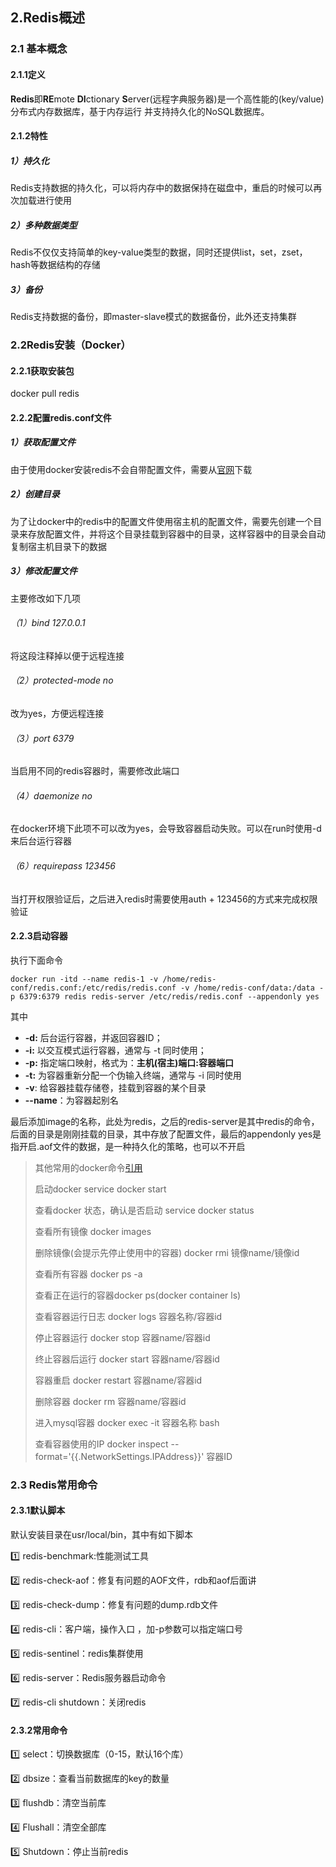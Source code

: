## 2.Redis概述

### 2.1 基本概念

#### 2.1.1定义

**Redis**即**RE**mote **DI**ctionary **S**erver(远程字典服务器)是一个高性能的(key/value)分布式内存数据库，基于内存运行
并支持持久化的NoSQL数据库。

#### 2.1.2特性

##### 1）持久化 

Redis支持数据的持久化，可以将内存中的数据保持在磁盘中，重启的时候可以再次加载进行使用

##### 2）多种数据类型

Redis不仅仅支持简单的key-value类型的数据，同时还提供list，set，zset，hash等数据结构的存储

##### 3）备份

Redis支持数据的备份，即master-slave模式的数据备份，此外还支持集群

### 2.2Redis安装（Docker）

#### 2.2.1获取安装包

docker pull redis

#### 2.2.2配置redis.conf文件

##### 1）获取配置文件

由于使用docker安装redis不会自带配置文件，需要从[官网](http://download.redis.io/redis-stable/redis.conf)下载

##### 2）创建目录

为了让docker中的redis中的配置文件使用宿主机的配置文件，需要先创建一个目录来存放配置文件，并将这个目录挂载到容器中的目录，这样容器中的目录会自动复制宿主机目录下的数据

##### 3）修改配置文件

主要修改如下几项

###### （1）bind 127.0.0.1

将这段注释掉以便于远程连接

###### （2）protected-mode no

改为yes，方便远程连接

###### （3）port 6379

当启用不同的redis容器时，需要修改此端口

###### （4）daemonize no

在docker环境下此项不可以改为yes，会导致容器启动失败。可以在run时使用-d来后台运行容器

###### （6）requirepass 123456

当打开权限验证后，之后进入redis时需要使用auth + 123456的方式来完成权限验证

#### 2.2.3启动容器

执行下面命令

```shell
docker run -itd --name redis-1 -v /home/redis-conf/redis.conf:/etc/redis/redis.conf -v /home/redis-conf/data:/data -p 6379:6379 redis redis-server /etc/redis/redis.conf --appendonly yes
```

其中

- **-d:** 后台运行容器，并返回容器ID；
- **-i:** 以交互模式运行容器，通常与 -t 同时使用；
- **-p:** 指定端口映射，格式为：**主机(宿主)端口:容器端口**
- **-t:** 为容器重新分配一个伪输入终端，通常与 -i 同时使用
- **-v**: 给容器挂载存储卷，挂载到容器的某个目录 
- **--name**：为容器起别名

最后添加image的名称，此处为redis，之后的redis-server是其中redis的命令，后面的目录是刚刚挂载的目录，其中存放了配置文件，最后的appendonly yes是指开启.aof文件的数据，是一种持久化的策略，也可以不开启

> 其他常用的docker命令[引用](https://www.jianshu.com/p/67fc4b1cbe1b)
>
> 启动docker   service docker start
>
> 查看docker 状态，确认是否启动   service docker status
>
> 查看所有镜像 docker images
>
> 删除镜像(会提示先停止使用中的容器) docker rmi  镜像name/镜像id
>
> 查看所有容器 docker ps -a
>
> 查看正在运行的容器docker ps(docker container ls)
>
> 查看容器运行日志 docker logs 容器名称/容器id
>
> 停止容器运行 docker stop 容器name/容器id
>
> 终止容器后运行 docker start 容器name/容器id
>
> 容器重启 docker restart 容器name/容器id
>
> 删除容器 docker rm 容器name/容器id
>
> 进入mysql容器 docker exec -it 容器名称 bash
>
> 查看容器使用的IP  docker inspect --format='{{.NetworkSettings.IPAddress}}'  容器ID

### 2.3 Redis常用命令

#### 2.3.1默认脚本

默认安装目录在usr/local/bin，其中有如下脚本

:one:	redis-benchmark:性能测试工具

:two:	redis-check-aof：修复有问题的AOF文件，rdb和aof后面讲

:three:	redis-check-dump：修复有问题的dump.rdb文件

:four:	redis-cli：客户端，操作入口 ，加-p参数可以指定端口号

:five:	redis-sentinel：redis集群使用

:six:	redis-server：Redis服务器启动命令

:seven:	redis-cli shutdown：关闭redis

#### 2.3.2常用命令

:one:	select：切换数据库（0-15，默认16个库）

:two:	dbsize：查看当前数据库的key的数量

:three:	flushdb：清空当前库

:four:	Flushall：清空全部库

:five:	Shutdown：停止当前redis
